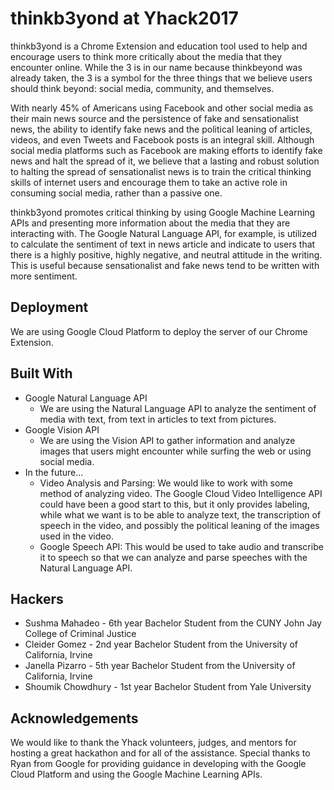 # thinkb3yond at Yhack2017
thinkb3yond is a Chrome Extension and education tool used to help and encourage users to think more critically about the media that they encounter online. While the 3 is in our name because thinkbeyond was already taken, the 3 is a symbol for the three things that we believe users should think beyond: social media, community, and themselves. 

With nearly 45% of Americans using Facebook and other social media as their main news source and the persistence of fake and sensationalist news, the ability to identify fake news and the political leaning of articles, videos, and even Tweets and Facebook posts is an integral skill. Although social media platforms such as Facebook are making efforts to identify fake news and halt the spread of it, we believe that a lasting and robust solution to halting the spread of sensationalist news is to train the critical thinking skills of internet users and encourage them to take an active role in consuming social media, rather than a passive one.

thinkb3yond promotes critical thinking by using Google Machine Learning APIs and presenting more information about the media that they are interacting with. The Google Natural Language API, for example, is utilized to calculate the sentiment of text in news article and indicate to users that there is a highly positive, highly negative, and neutral attitude in the writing. This is useful because sensationalist and fake news tend to be written with more sentiment. 

## Deployment
We are using Google Cloud Platform to deploy the server of our Chrome Extension.

## Built With
* Google Natural Language API
  * We are using the Natural Language API to analyze the sentiment of media with text, from text in articles to text from pictures.
* Google Vision API
  * We are using the Vision API to gather information and analyze images that users might encounter while surfing the web or using social media.
* In the future...
  * Video Analysis and Parsing: We would like to work with some method of analyzing video. The Google Cloud Video Intelligence API could have been a good start to this, but it only provides labeling, while what we want is to be able to analyze text, the transcription of speech in the video, and possibly the political leaning of the images used in the video. 
  * Google Speech API: This would be used to take audio and transcribe it to speech so that we can analyze and parse speeches with the Natural Language API.
  

## Hackers
* Sushma Mahadeo - 6th year Bachelor Student from the CUNY John Jay College of Criminal Justice
* Cleider Gomez - 2nd year Bachelor Student from the University of California, Irvine
* Janella Pizarro - 5th year Bachelor Student from the University of California, Irvine
* Shoumik Chowdhury - 1st year Bachelor Student from Yale University

## Acknowledgements
We would like to thank the Yhack volunteers, judges, and mentors for hosting a great hackathon and for all of the assistance. Special thanks to Ryan from Google for providing guidance in developing with the Google Cloud Platform and using the Google Machine Learning APIs.
